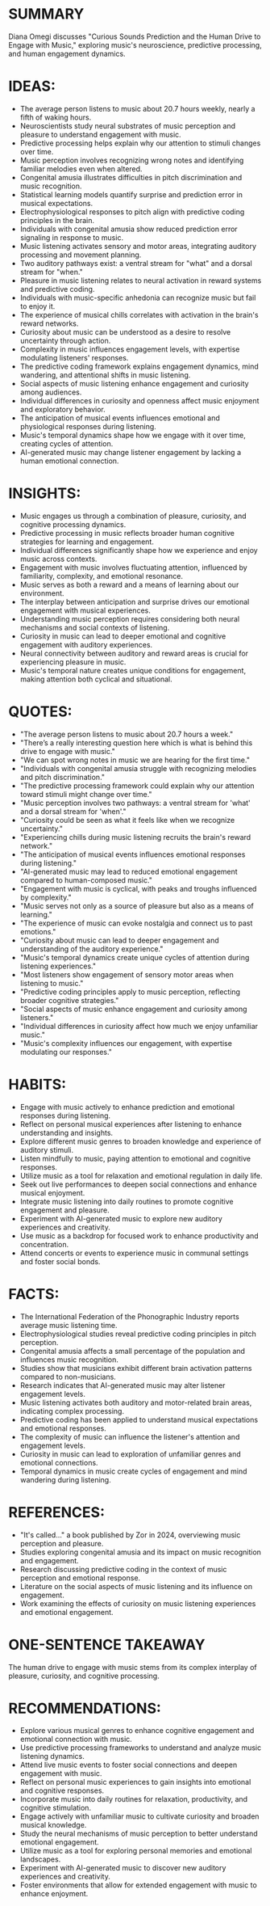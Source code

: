 # SUMMARY
Diana Omegi discusses "Curious Sounds Prediction and the Human Drive to Engage with Music," exploring music's neuroscience, predictive processing, and human engagement dynamics.

# IDEAS:
- The average person listens to music about 20.7 hours weekly, nearly a fifth of waking hours.
- Neuroscientists study neural substrates of music perception and pleasure to understand engagement with music.
- Predictive processing helps explain why our attention to stimuli changes over time.
- Music perception involves recognizing wrong notes and identifying familiar melodies even when altered.
- Congenital amusia illustrates difficulties in pitch discrimination and music recognition.
- Statistical learning models quantify surprise and prediction error in musical expectations.
- Electrophysiological responses to pitch align with predictive coding principles in the brain.
- Individuals with congenital amusia show reduced prediction error signaling in response to music.
- Music listening activates sensory and motor areas, integrating auditory processing and movement planning.
- Two auditory pathways exist: a ventral stream for "what" and a dorsal stream for "when."
- Pleasure in music listening relates to neural activation in reward systems and predictive coding.
- Individuals with music-specific anhedonia can recognize music but fail to enjoy it.
- The experience of musical chills correlates with activation in the brain's reward networks.
- Curiosity about music can be understood as a desire to resolve uncertainty through action.
- Complexity in music influences engagement levels, with expertise modulating listeners' responses.
- The predictive coding framework explains engagement dynamics, mind wandering, and attentional shifts in music listening.
- Social aspects of music listening enhance engagement and curiosity among audiences.
- Individual differences in curiosity and openness affect music enjoyment and exploratory behavior.
- The anticipation of musical events influences emotional and physiological responses during listening.
- Music's temporal dynamics shape how we engage with it over time, creating cycles of attention.
- AI-generated music may change listener engagement by lacking a human emotional connection.

# INSIGHTS:
- Music engages us through a combination of pleasure, curiosity, and cognitive processing dynamics.
- Predictive processing in music reflects broader human cognitive strategies for learning and engagement.
- Individual differences significantly shape how we experience and enjoy music across contexts.
- Engagement with music involves fluctuating attention, influenced by familiarity, complexity, and emotional resonance.
- Music serves as both a reward and a means of learning about our environment.
- The interplay between anticipation and surprise drives our emotional engagement with musical experiences.
- Understanding music perception requires considering both neural mechanisms and social contexts of listening.
- Curiosity in music can lead to deeper emotional and cognitive engagement with auditory experiences.
- Neural connectivity between auditory and reward areas is crucial for experiencing pleasure in music.
- Music's temporal nature creates unique conditions for engagement, making attention both cyclical and situational.

# QUOTES:
- "The average person listens to music about 20.7 hours a week."
- "There’s a really interesting question here which is what is behind this drive to engage with music."
- "We can spot wrong notes in music we are hearing for the first time."
- "Individuals with congenital amusia struggle with recognizing melodies and pitch discrimination."
- "The predictive processing framework could explain why our attention toward stimuli might change over time."
- "Music perception involves two pathways: a ventral stream for 'what' and a dorsal stream for 'when'."
- "Curiosity could be seen as what it feels like when we recognize uncertainty."
- "Experiencing chills during music listening recruits the brain's reward network."
- "The anticipation of musical events influences emotional responses during listening."
- "AI-generated music may lead to reduced emotional engagement compared to human-composed music."
- "Engagement with music is cyclical, with peaks and troughs influenced by complexity."
- "Music serves not only as a source of pleasure but also as a means of learning."
- "The experience of music can evoke nostalgia and connect us to past emotions."
- "Curiosity about music can lead to deeper engagement and understanding of the auditory experience."
- "Music's temporal dynamics create unique cycles of attention during listening experiences."
- "Most listeners show engagement of sensory motor areas when listening to music."
- "Predictive coding principles apply to music perception, reflecting broader cognitive strategies."
- "Social aspects of music enhance engagement and curiosity among listeners."
- "Individual differences in curiosity affect how much we enjoy unfamiliar music."
- "Music's complexity influences our engagement, with expertise modulating our responses."

# HABITS:
- Engage with music actively to enhance prediction and emotional responses during listening.
- Reflect on personal musical experiences after listening to enhance understanding and insights.
- Explore different music genres to broaden knowledge and experience of auditory stimuli.
- Listen mindfully to music, paying attention to emotional and cognitive responses.
- Utilize music as a tool for relaxation and emotional regulation in daily life.
- Seek out live performances to deepen social connections and enhance musical enjoyment.
- Integrate music listening into daily routines to promote cognitive engagement and pleasure.
- Experiment with AI-generated music to explore new auditory experiences and creativity.
- Use music as a backdrop for focused work to enhance productivity and concentration.
- Attend concerts or events to experience music in communal settings and foster social bonds.

# FACTS:
- The International Federation of the Phonographic Industry reports average music listening time.
- Electrophysiological studies reveal predictive coding principles in pitch perception.
- Congenital amusia affects a small percentage of the population and influences music recognition.
- Studies show that musicians exhibit different brain activation patterns compared to non-musicians.
- Research indicates that AI-generated music may alter listener engagement levels.
- Music listening activates both auditory and motor-related brain areas, indicating complex processing.
- Predictive coding has been applied to understand musical expectations and emotional responses.
- The complexity of music can influence the listener's attention and engagement levels.
- Curiosity in music can lead to exploration of unfamiliar genres and emotional connections.
- Temporal dynamics in music create cycles of engagement and mind wandering during listening.

# REFERENCES:
- "It's called..." a book published by Zor in 2024, overviewing music perception and pleasure.
- Studies exploring congenital amusia and its impact on music recognition and engagement.
- Research discussing predictive coding in the context of music perception and emotional response.
- Literature on the social aspects of music listening and its influence on engagement.
- Work examining the effects of curiosity on music listening experiences and emotional engagement.

# ONE-SENTENCE TAKEAWAY
The human drive to engage with music stems from its complex interplay of pleasure, curiosity, and cognitive processing.

# RECOMMENDATIONS:
- Explore various musical genres to enhance cognitive engagement and emotional connection with music.
- Use predictive processing frameworks to understand and analyze music listening dynamics.
- Attend live music events to foster social connections and deepen engagement with music.
- Reflect on personal music experiences to gain insights into emotional and cognitive responses.
- Incorporate music into daily routines for relaxation, productivity, and cognitive stimulation.
- Engage actively with unfamiliar music to cultivate curiosity and broaden musical knowledge.
- Study the neural mechanisms of music perception to better understand emotional engagement.
- Utilize music as a tool for exploring personal memories and emotional landscapes.
- Experiment with AI-generated music to discover new auditory experiences and creativity.
- Foster environments that allow for extended engagement with music to enhance enjoyment.
